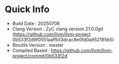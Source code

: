 # Quick Info
* Build Date : 20250708
* Clang Version : ZyC clang version 21.0.0git (https://github.com/llvm/llvm-project 0b533f2d9f0551aaffb13dcac8e0fd0a952185b5)
* Binutils Version : master
* Compiled Based : https://github.com/llvm/llvm-project/commit/0b533f2d

